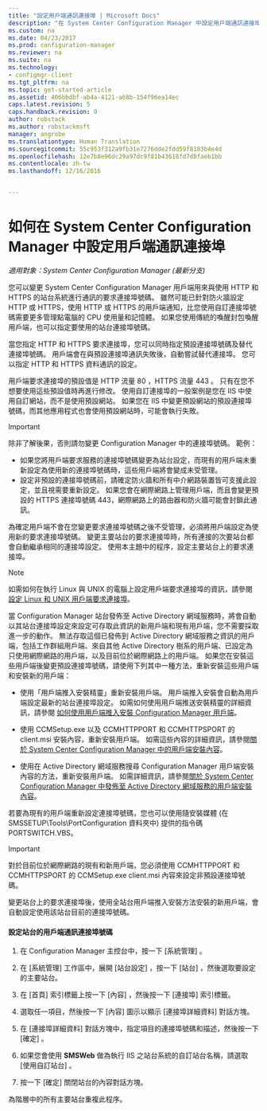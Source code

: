 ```yaml
---
title: "設定用戶端通訊連接埠 | Microsoft Docs"
description: "在 System Center Configuration Manager 中設定用戶端通訊連接埠。"
ms.custom: na
ms.date: 04/23/2017
ms.prod: configuration-manager
ms.reviewer: na
ms.suite: na
ms.technology:
- configmgr-client
ms.tgt_pltfrm: na
ms.topic: get-started-article
ms.assetid: 406bbdbf-ab4a-4121-a68b-154f96ea14ec
caps.latest.revision: 5
caps.handback.revision: 0
author: robstack
ms.author: robstackmsft
manager: angrobe
ms.translationtype: Human Translation
ms.sourcegitcommit: 55c953f312a9fb31e7276dde2fdd59f8183b4e4d
ms.openlocfilehash: 12e7b8e96dc29a97dc9f81b43618fd7d0faeb1bb
ms.contentlocale: zh-tw
ms.lasthandoff: 12/16/2016


---
```

# <a name="how-to-configure-client-communication-ports-in-system-center-configuration-manager"></a>如何在 System Center Configuration Manager 中設定用戶端通訊連接埠

*適用對象：System Center Configuration Manager (最新分支)*

您可以變更 System Center Configuration Manager 用戶端用來與使用 HTTP 和 HTTPS 的站台系統進行通訊的要求連接埠號碼。 雖然可能已針對防火牆設定 HTTP 或 HTTPS，使用 HTTP 或 HTTPS 的用戶端通知，比您使用自訂連接埠號碼需要更多管理點電腦的 CPU 使用量和記憶體。 如果您使用傳統的喚醒封包喚醒用戶端，也可以指定要使用的站台連接埠號碼。  

 當您指定 HTTP 和 HTTPS 要求連接埠，您可以同時指定預設連接埠號碼及替代連接埠號碼。 用戶端會在與預設連接埠通訊失敗後，自動嘗試替代連接埠。 您可以指定 HTTP 和 HTTPS 資料通訊的設定。  

 用戶端要求連接埠的預設值是 HTTP 流量 80  ，HTTPS 流量 443  。 只有在您不想要使用這些預設值時再進行修改。 使用自訂連接埠的一般案例是您在 IIS 中使用自訂網站，而不是使用預設網站。 如果您在 IIS 中變更預設網站的預設連接埠號碼，而其他應用程式也會使用預設網站時，可能會執行失敗。  

> [!IMPORTANT]  
>  除非了解後果，否則請勿變更 Configuration Manager 中的連接埠號碼。 範例：  
>   
>  -   如果您將用戶端要求服務的連接埠號碼變更為站台設定，而現有的用戶端未重新設定為使用新的連接埠號碼時，這些用戶端將會變成未受管理。  
> -   設定非預設的連接埠號碼前，請確定防火牆和所有中介網路裝置皆可支援此設定，並且視需要重新設定。 如果您會在網際網路上管理用戶端，而且會變更預設的 HTTPS 連接埠號碼 443，網際網路上的路由器和防火牆可能會封鎖此通訊。  

 為確定用戶端不會在您變更要求連接埠號碼之後不受管理，必須將用戶端設定為使用新的要求連接埠號碼。 變更主要站台的要求連接埠時，所有連接的次要站台都會自動繼承相同的連接埠設定。 使用本主題中的程序，設定主要站台上的要求連接埠。  

> [!NOTE]  
>  如需如何在執行 Linux 與 UNIX 的電腦上設定用戶端要求連接埠的資訊，請參閱[設定 Linux 和 UNIX 用戶端要求連接埠](../../../core/clients/deploy/deploy-clients-to-unix-and-linux-servers.md#BKMK_ConfigLnUClientCommuincations)。  

 當 Configuration Manager 站台發佈至 Active Directory 網域服務時，將會自動以其站台連接埠設定來設定可存取此資訊的新用戶端和現有用戶端，您不需要採取進一步的動作。 無法存取這個已發佈到 Active Directory 網域服務之資訊的用戶端，包括工作群組用戶端、來自其他 Active Directory 樹系的用戶端、已設定為只使用網際網路的用戶端，以及目前位於網際網路上的用戶端。 如果您在安裝這些用戶端後變更預設連接埠號碼，請使用下列其中一種方法，重新安裝這些用戶端和安裝新的用戶端：  

-   使用「用戶端推入安裝精靈」重新安裝用戶端。 用戶端推入安裝會自動為用戶端設定最新的站台連接埠設定。 如需如何使用用戶端推送安裝精靈的詳細資訊，請參閱 [如何使用用戶端推入安裝 Configuration Manager 用戶端](../../../core/clients/deploy/deploy-clients-to-windows-computers.md#BKMK_ClientPush)。  

-   使用 CCMSetup.exe 以及 CCMHTTPPORT 和 CCMHTTPSPORT 的 client.msi 安裝內容，重新安裝用戶端。 如需這些內容的詳細資訊，請參閱[關於 System Center Configuration Manager 中的用戶端安裝內容](../../../core/clients/deploy/about-client-installation-properties.md)。  

-   使用在 Active Directory 網域服務搜尋 Configuration Manager 用戶端安裝內容的方法，重新安裝用戶端。 如需詳細資訊，請參閱[關於 System Center Configuration Manager 中發佈至 Active Directory 網域服務的用戶端安裝內容](../../../core/clients/deploy/about-client-installation-properties-published-to-active-directory-domain-services.md)。  

 若要為現有的用戶端重新設定連接埠號碼，您也可以使用隨安裝媒體 (在 SMSSETUP\Tools\PortConfiguration 資料夾中) 提供的指令碼 PORTSWITCH.VBS。  

> [!IMPORTANT]  
>  對於目前位於網際網路的現有和新用戶端，您必須使用 CCMHTTPPORT 和 CCMHTTPSPORT 的 CCMSetup.exe client.msi 內容來設定非預設連接埠號碼。  

 變更站台上的要求連接埠後，使用全站台用戶端推入安裝方法安裝的新用戶端，會自動設定使用該站台目前的連接埠號碼。  

#### <a name="to-configure-the-client-communication-port-numbers-for-a-site"></a>設定站台的用戶端通訊連接埠號碼  

1.  在 Configuration Manager 主控台中，按一下 [系統管理] 。  

2.  在 [系統管理]  工作區中，展開 [站台設定] ，按一下 [站台] ，然後選取要設定的主要站台。  

3.  在 [首頁]  索引標籤上按一下 [內容] ，然後按一下 [連接埠]  索引標籤。  

4.  選取任一項目，然後按一下 [內容] 圖示以顯示 [連接埠詳細資料]  對話方塊。  

5.  在 [連接埠詳細資料]  對話方塊中，指定項目的連接埠號碼和描述，然後按一下 [確定] 。  

6.  如果您會使用 **SMSWeb** 做為執行 IIS 之站台系統的自訂站台名稱，請選取 [使用自訂站台]  。  

7.  按一下 [確定]  關閉站台的內容對話方塊。  

 為階層中的所有主要站台重複此程序。


